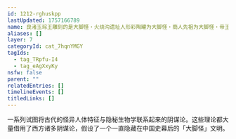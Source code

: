 ```yaml
---
id: 1212-rghuskpp
lastUpdated: 1757166789
name: 良渚玉琮王雕刻的是大脚怪・火烧沟遗址人形彩陶罐为大脚怪・商人先祖为大脚怪・帝王异象为大脚怪特征
aliases: []
layer: 7
categoryId: cat_7hqnYMGY
tagIds:
  - tag_TRpfu-I4
  - tag_eAgXxyKy
nsfw: false
parent: ""
relatedEntries: []
timelineEvents: []
titledLinks: []
---
```


一系列试图将古代的怪异人体特征与隐秘生物学联系起来的阴谋论。这些理论都大量借用了西方诸多阴谋论，假设了一个一直隐藏在中国史幕后的「大脚怪」文明。